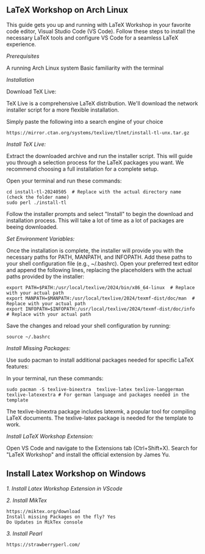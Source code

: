 ## LaTeX Workshop on Arch Linux

This guide gets you up and running with LaTeX Workshop in your favorite code editor, Visual Studio Code (VS Code). Follow these steps to install the necessary LaTeX tools and configure VS Code for a seamless LaTeX experience.

*Prerequisites*

A running Arch Linux system
Basic familiarity with the terminal

*Installation*

Download TeX Live:

TeX Live is a comprehensive LaTeX distribution. We'll download the network installer script for a more flexible installation.

Simply paste the following into a search engine of your choice
```
https://mirror.ctan.org/systems/texlive/tlnet/install-tl-unx.tar.gz
```

*Install TeX Live:*

Extract the downloaded archive and run the installer script. This will guide you through a selection process for the LaTeX packages you want. We recommend choosing a full installation for a complete setup.

Open your terminal and run these commands:
```
cd install-tl-20240505  # Replace with the actual directory name (check the folder name)
sudo perl ./install-tl
```


Follow the installer prompts and select "Install" to begin the download and installation process. This will take a lot of time as a lot of packages are beeing downloaded.

*Set Environment Variables:*

Once the installation is complete, the installer will provide you with the necessary paths for PATH, MANPATH, and INFOPATH.  Add these paths to your shell configuration file (e.g., ~/.bashrc). Open your preferred text editor and append the following lines, replacing the placeholders with the actual paths provided by the installer:

```
export PATH=$PATH:/usr/local/texlive/2024/bin/x86_64-linux  # Replace with your actual path
export MANPATH=$MANPATH:/usr/local/texlive/2024/texmf-dist/doc/man  # Replace with your actual path
export INFOPATH=$INFOPATH:/usr/local/texlive/2024/texmf-dist/doc/info  # Replace with your actual path
```


Save the changes and reload your shell configuration by running:
```
source ~/.bashrc
```


*Install Missing Packages:*

Use sudo pacman to install additional packages needed for specific LaTeX features:

In your terminal, run these commands:
```
sudo pacman -S texlive-binextra  texlive-latex texlive-langgerman texlive-latexextra # For german language and packages needed in the template
```

The texlive-binextra package includes latexmk, a popular tool for compiling LaTeX documents. The texlive-latex package is needed for the template to work.

*Install LaTeX Workshop Extension:*

Open VS Code and navigate to the Extensions tab (Ctrl+Shift+X). Search for "LaTeX Workshop" and install the official extension by James Yu.


## Install Latex Workshop on Windows

   *1. Install Latex Workshop Extension in VScode*
   
  *2. Install MikTex*
  
    https://miktex.org/download
    Install missing Packages on the fly? Yes
    Do Updates in MikTex console
    
  *3. Install Pearl*
  
    https://strawberryperl.com/

